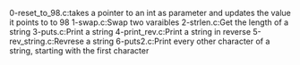 0-reset_to_98.c:takes a pointer to an int as parameter and updates the value it points to to 98
1-swap.c:Swap two varaibles
2-strlen.c:Get the length of a string
3-puts.c:Print a string
4-print_rev.c:Print a string in reverse
5-rev_string.c:Revrese a string
6-puts2.c:Print every other character of a string, starting with the first character
